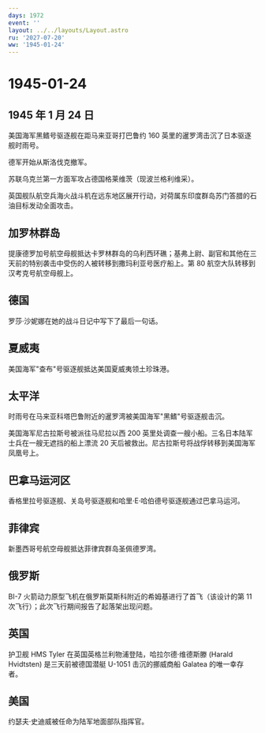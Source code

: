 ```yaml
---
days: 1972
event: ''
layout: ../../layouts/Layout.astro
ru: '2027-07-20'
ww: '1945-01-24'
---
```


# 1945-01-24

## 1945 年 1 月 24 日

美国海军黑鳍号驱逐舰在距马来亚哥打巴鲁约 160
英里的暹罗湾击沉了日本驱逐舰时雨号。

德军开始从斯洛伐克撤军。

苏联乌克兰第一方面军攻占德国格莱维茨（现波兰格利维采）。

英国舰队航空兵海火战斗机在远东地区展开行动，对荷属东印度群岛苏门答腊的石油目标发动全面攻击。

## 加罗林群岛

提康德罗加号航空母舰抵达卡罗林群岛的乌利西环礁；基弗上尉、副官和其他在三天前的特别袭击中受伤的人被转移到撒玛利亚号医疗船上。第
80 航空大队转移到汉考克号航空母舰上。

## 德国

罗莎·沙妮娜在她的战斗日记中写下了最后一句话。

## 夏威夷

美国海军"查布"号驱逐舰抵达美国夏威夷领土珍珠港。

## 太平洋

时雨号在马来亚科塔巴鲁附近的暹罗湾被美国海军"黑鳍"号驱逐舰击沉。

美国海军尼古拉斯号被派往马尼拉以西 200
英里处调查一艘小船。三名日本陆军士兵在一艘无遮挡的船上漂流 20
天后被救出。尼古拉斯号将战俘转移到美国海军凤凰号上。

## 巴拿马运河区

香格里拉号驱逐舰、关岛号驱逐舰和哈里·E·哈伯德号驱逐舰通过巴拿马运河。

## 菲律宾

新墨西哥号航空母舰抵达菲律宾群岛圣佩德罗湾。

## 俄罗斯

BI-7 火箭动力原型飞机在俄罗斯莫斯科附近的希姆基进行了首飞（该设计的第 11
次飞行）；此次飞行期间报告了起落架出现问题。

## 英国

护卫舰 HMS Tyler 在英国英格兰利物浦登陆，哈拉尔德·维德斯滕 (Harald
Hvidtsten) 是三天前被德国潜艇 U-1051 击沉的挪威商船 Galatea
的唯一幸存者。

## 美国

约瑟夫·史迪威被任命为陆军地面部队指挥官。